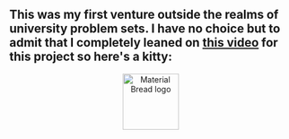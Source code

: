 
## This was my first venture outside the realms of university problem sets. I have no choice but to admit that I completely leaned on [this video](https://youtu.be/FWSR_7kZuYg) for   this project so here's a kitty: 

<p align="center">
    <img width="100" src="https://i.pinimg.com/originals/68/62/68/686268a850fc8b661547507af9c3f0f4.png" alt="Material Bread logo">
</p>



